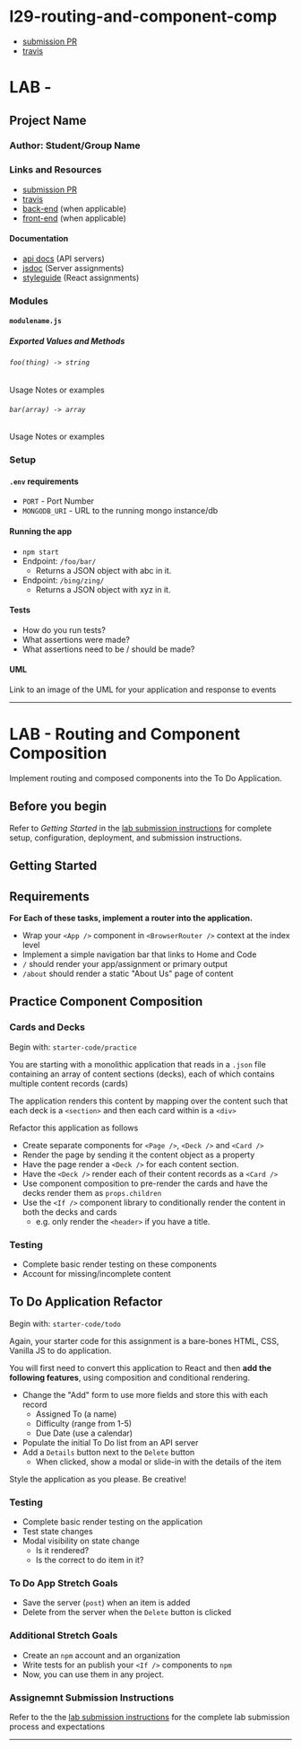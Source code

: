 # l29-routing-and-component-comp

* [submission PR](https://github.com/401-advanced-javascript-kimball/l29-routing-and-component-comp/pull/1)
* [travis](https://travis-ci.com/401-advanced-javascript-kimball/l29-routing-and-component-comp)

# LAB - 

## Project Name

### Author: Student/Group Name

### Links and Resources
* [submission PR](http://xyz.com)
* [travis](http://xyz.com)
* [back-end](http://xyz.com) (when applicable)
* [front-end](http://xyz.com) (when applicable)

#### Documentation
* [api docs](http://xyz.com) (API servers)
* [jsdoc](http://xyz.com) (Server assignments)
* [styleguide](http://xyz.com) (React assignments)

### Modules
#### `modulename.js`
##### Exported Values and Methods

###### `foo(thing) -> string`
Usage Notes or examples

###### `bar(array) -> array`
Usage Notes or examples

### Setup
#### `.env` requirements
* `PORT` - Port Number
* `MONGODB_URI` - URL to the running mongo instance/db

#### Running the app
* `npm start`
* Endpoint: `/foo/bar/`
  * Returns a JSON object with abc in it.
* Endpoint: `/bing/zing/`
  * Returns a JSON object with xyz in it.
  
#### Tests
* How do you run tests?
* What assertions were made?
* What assertions need to be / should be made?

#### UML
Link to an image of the UML for your application and response to events

----------

# LAB - Routing and Component Composition

Implement routing and composed components into the To Do Application.

## Before you begin
Refer to *Getting Started*  in the [lab submission instructions](../../../reference/submission-instructions/labs/README.md) for complete setup, configuration, deployment, and submission instructions.

## Getting Started

## Requirements

**For Each of these tasks, implement a router into the application.**

* Wrap your `<App />` component in `<BrowserRouter />` context at the index level
* Implement a simple navigation bar that links to Home and Code
* `/` should render your app/assignment or primary output
* `/about` should render a static "About Us" page of content


## Practice Component Composition
### Cards and Decks
Begin with: `starter-code/practice`

You are starting with a monolithic application that reads in a `.json` file containing an array of content sections (decks), each of which contains multiple content records (cards)

The application renders this content by mapping over the content such that each deck is a `<section>` and then each card within is a `<div>`

Refactor this application as follows

* Create separate components for `<Page />`, `<Deck />` and `<Card />`
* Render the page by sending it the content object as a property
* Have the page render a `<Deck />` for each content section.
* Have the `<Deck />` render each of their content records as a `<Card />`
* Use component composition to pre-render the cards and have the decks render them as `props.children` 
* Use the `<If />` component library to conditionally render the content in both the decks and cards
  * e.g. only render the `<header>` if you have a title.

### Testing
* Complete basic render testing on these components
* Account for missing/incomplete content

## To Do Application Refactor

Begin with: `starter-code/todo`

Again, your starter code for this assignment is a bare-bones HTML, CSS, Vanilla JS to do application.

You will first need to convert this application to React and then **add the following features**, using composition and conditional rendering.

* Change the "Add" form to use more fields and store this with each record
  * Assigned To (a name)
  * Difficulty (range from 1-5)
  * Due Date (use a calendar)
* Populate the initial To Do list from an API server
* Add a `Details` button next to the `Delete` button
  * When clicked, show a modal or slide-in with the details of the item
  
Style the application as you please. Be creative!
  
### Testing
* Complete basic render testing on the application
* Test state changes 
* Modal visibility on state change 
  * Is it rendered?
  * Is the correct to do item in it?
 
### To Do App Stretch Goals
* Save the server (`post`) when an item is added
* Delete from the server when the `Delete` button is clicked

### Additional Stretch Goals
* Create an `npm` account and an organization
* Write tests for an publish your `<If />` components to `npm`
* Now, you can use them in any project.

### Assignemnt Submission Instructions
Refer to the the [lab submission instructions](../../../reference/submission-instructions/labs/README.md) for the complete lab submission process and expectations



----------

